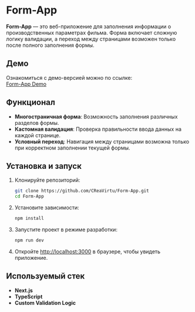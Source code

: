 # Form-App  

**Form-App** — это веб-приложение для заполнения информации о производственных параметрах фильма. Форма включает сложную логику валидации, а переход между страницами возможен только после полного заполнения формы.  

## Демо  

Ознакомиться с демо-версией можно по ссылке:  
[Form-App Demo](https://rina2316.github.io/FORMA-app/)  

## Функционал  

- **Многостраничная форма**: Возможность заполнения различных разделов формы.  
- **Кастомная валидация**: Проверка правильности ввода данных на каждой странице.  
- **Условный переход**: Навигация между страницами возможна только при корректном заполнении текущей формы.  

## Установка и запуск  

1. Клонируйте репозиторий:  
   ```bash
   git clone https://github.com/CReaVirtu/Form-App.git
   cd Form-App
   ```  

2. Установите зависимости:  
   ```bash
   npm install
   ```  

3. Запустите проект в режиме разработки:  
   ```bash
   npm run dev
   ```  

4. Откройте [http://localhost:3000](http://localhost:3000) в браузере, чтобы увидеть приложение.  

## Используемый стек  

- **Next.js**  
- **TypeScript**  
- **Custom Validation Logic**  

